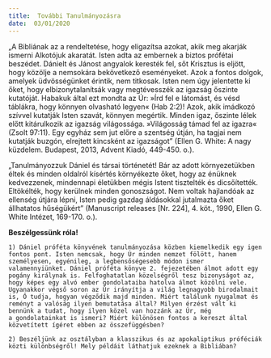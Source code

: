```yaml
---
title:  További Tanulmányozásra
date:  03/01/2020
---
```


„A Bibliának az a rendeltetése, hogy eligazítsa azokat, akik meg akarják ismerni Alkotójuk akaratát. Isten adta az embernek a biztos prófétai beszédet. Dánielt és Jánost angyalok keresték fel, sőt Krisztus is eljött, hogy közölje a nemsokára bekövetkező eseményeket. Azok a fontos dolgok, amelyek üdvösségünket érintik, nem titkosak. Isten nem úgy jelentette ki őket, hogy elbizonytalanítsák vagy megtévesszék az igazság őszinte kutatóját. Habakuk által ezt mondta az Úr: »Írd fel e látomást, és vésd táblákra, hogy könnyen olvasható legyen« (Hab 2:2)! Azok, akik imádkozó szívvel kutatják Isten szavát, könnyen megértik. Minden igaz, őszinte lélek előtt kitárulkozik az igazság világossága. »Világosság támad fel az igazra« (Zsolt 97:11). Egy egyház sem jut előre a szentség útján, ha tagjai nem kutatják buzgón, elrejtett kincsként az igazságot” (Ellen G. White: A nagy küzdelem. Budapest, 2013, Advent Kiadó, 449-450. o.).

„Tanulmányozzuk Dániel és társai történetét! Bár az adott környezetükben éltek és minden oldalról kísértés környékezte őket, hogy az énüknek kedvezzenek, mindennapi életükben mégis Istent tisztelték és dicsőítették. Eltökélték, hogy kerülnek minden gonoszságot. Nem voltak hajlandóak az ellenség útjára lépni, Isten pedig gazdag áldásokkal jutalmazta őket állhatatos hűségükért” (Manuscript releases [Nr. 224], 4. köt., 1990, Ellen G. White Intézet, 169-170. o.).

**Beszélgessünk róla!**

`1) Dániel próféta könyvének tanulmányozása közben kiemelkedik egy igen fontos pont. Isten nemcsak, hogy Úr minden nemzet fölött, hanem személyesen, egyénileg, a legbensőségesebb módon ismer valamennyiünket. Dániel próféta könyve 2. fejezetében álmot adott egy pogány királynak is. Felfoghatatlan közelségről tesz bizonyságot az, hogy képes egy alvó ember gondolataiba hatolva álmot közölni vele. Ugyanakkor végső soron az Úr irányítja a világ legnagyobb birodalmait is, Ő tudja, hogyan végződik majd minden. Miért találunk nyugalmat és reményt a valóság ilyen bemutatása által? Milyen érzést vált ki bennünk a tudat, hogy ilyen közel van hozzánk az Úr, még a gondolatainkat is ismeri? Miért különösen fontos a kereszt által közvetített ígéret ebben az összefüggésben?`

`2) Beszéljünk az osztályban a klasszikus és az apokaliptikus próféciák közti különbségről! Mely példáit láthatjuk ezeknek a Bibliában?`
